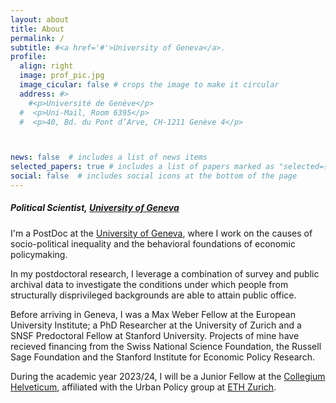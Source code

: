 ```yaml
---
layout: about
title: About
permalink: /
subtitle: #<a href='#'>University of Geneva</a>.
profile:
  align: right
  image: prof_pic.jpg
  image_cicular: false # crops the image to make it circular
  address: #>
    #<p>Université de Genève</p>
  #  <p>Uni-Mail, Room 6395</p>
  #  <p>40, Bd. du Pont d’Arve, CH-1211 Genève 4</p>



news: false  # includes a list of news items
selected_papers: true # includes a list of papers marked as "selected={true}"
social: false  # includes social icons at the bottom of the page
---
```


##### Political Scientist, [University of Geneva](https://www.unige.ch/sciences-societe/en/departments/dspri/)

I'm a PostDoc at the [University of Geneva](https://unequaldemocracies.unige.ch/en/people/ari-ray/), where I work on the causes of socio-political inequality and the behavioral foundations of economic policymaking.

In my postdoctoral research, I leverage a combination of survey and public archival data to investigate the conditions under which people from structurally disprivileged backgrounds are able to attain public office.

Before arriving in Geneva, I was a Max Weber Fellow at the European University Institute; a PhD Researcher at the University of Zurich and a SNSF Predoctoral Fellow at Stanford University. Projects of mine have recieved financing from the Swiss National Science Foundation, the Russell Sage Foundation and the Stanford Institute for Economic Policy Research.

During the academic year 2023/24, I will be a Junior Fellow at the [Collegium Helveticum](https://collegium.ethz.ch/), affiliated with the Urban Policy group at [ETH Zurich](https://spur.ethz.ch/).



<!--In Geneva, I teach the MA module on Comparative Politics. The course is compulsory for students enrolled in Political Science and/or Public Policy programs---and available as an elective for students from other social scientific displines. -->
